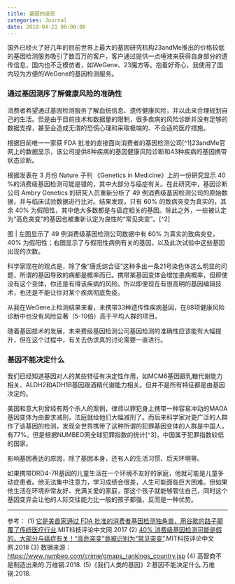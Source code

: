 ```yaml
---
title: 基因的迷思
categories: Journal
date: 2018-04-21 00:00:00
---
```


国外已经火了好几年的目前世界上最大的基因研究机构23andMe推出的价格较低的基因检测服务吸引了数百万的客户，客户通过提供一点唾液来获得自身部分的遗传信息，国内也不乏模仿者，如WeGene、23魔方等。抱着好奇心，我使用了国内较为方便的WeGene的基因检测服务。

### 通过基因测序了解健康风险的准确性

消费者希望通过基因检测服务了解血统信息、遗传健康风险，并以此来合理规划自己的生活。但是由于目前技术和数据量的限制，很多疾病的风险诊断并没有足够的数据支撑，甚至会造成无谓的恐慌心理和采取极端的、不合适的医疗措施。

根据目前唯一一家获 FDA 批准的直接面向消费者的基因检测公司[^1]23andMe官网上的数据显示，该公司提供8种疾病的基因健康风险诊断和43种疾病的基因携带状态诊断。

根据发表在 3 月份 Nature 子刊 《Genetics in Medicine》上的一份研究显示 40 %的消费级基因检测可能是错的，其中大部分与癌症有关。在此研究中，基因诊断公司 Ambry Genetics 的研究人员重新分析了 49 例消费级基因检测公司的原始数据，并与临床试验数据进行比对。结果发现，只有 60% 的致病突变为真实的，其余 40% 为假阳性，其中绝大多数都是与癌症相关的基因。除此之外，一些被认定为“高危突变”的基因也被重新认定为良性的“常见突变”。[^2]

图 | 左图显示了 49 例消费级基因检测公司数据中有 60% 为真实的致病突变，40% 为假阳性；右图显示了与假阳性病例有关的基因，以及此次试验中这些基因出现的次数。

科学家现在的观点是，除了像“唐氏综合征”这种多出一条21号染色体这么明显的问题，所谓的基因导致的病都是概率而已。携带某基因变体会增加患病概率，但即使没有这个变体，你还是有得该疾病的风险。所以即便现在有很高明的基因编辑技术，也还是不能让你对某个疾病彻底免疫。

从我在WeGene上检测结果来看，未携带33种遗传性疾病基因，在88项健康风险诊断中也没有风险显著（5-10倍）高于平均人群的项目。

随着基因技术的发展，未来费级基因检测公司基因检测的准确性应该能有大幅提升，但在这个过程中，有关去伪求真的讨论需要一直进行。

### 基因不能决定什么

我们已经知道基因对人的某些特征有决定性作用，如MCM6基因跟乳糖代谢能力相关、ALDH2和ADH1B基因跟酒精代谢能力相关。但并不是所有特征都是由基因决定的。

美国和意大利曾经有两个杀人的案例，律师以罪犯身上携带一种容易冲动的MAOA基因变体为由要求减刑，法庭就给他们大幅减刑了。而后来科学家对更广泛的人群作了该基因的检测，发现全世界携带了这种所谓的犯罪基因变体的人群是中国人，有77%。但是根据NUMBEO网全球犯罪指数的统计[^3]，中国属于犯罪指数较低的国家。

影响基因表达的原因，除了基因本身，还有人的生活习惯、后天环境等。

如果携带DRD4-7R基因的儿童生活在一个环境不友好的家庭，他就可能是儿童多动症患者。他无法集中注意力，学习成绩会很差，人生可能面临巨大困难。但如果他生活在环境非常友好、充满关爱的家庭，那这个孩子就能够管住自己，同时这个基因变异会让他的人际交往能力比一般的孩子都强，反而是一种优势。


-----
参考：
(1) [它是美首家通过 FDA 批准的消费者基因检测独角兽，用谷歌的路子颠覆了传统医疗行业](http://www.mittrchina.com/news/%201274).MIT科技评论中文网.2017
(2) [40% 消费级基因检测可能是假的，大部分与癌症有关！“高危突变”竟被识别为“常见突变”](http://www.mittrchina.com/news/%201987).MIT科技评论中文网.2018
(3) 数据来源：https://www.numbeo.com/crime/gmaps_rankings_country.jsp
(4) 高智商不是制造出来的.万维钢.2018.
(5)《我们人类的基因》2:基因不能决定什么.万维钢.2018.



